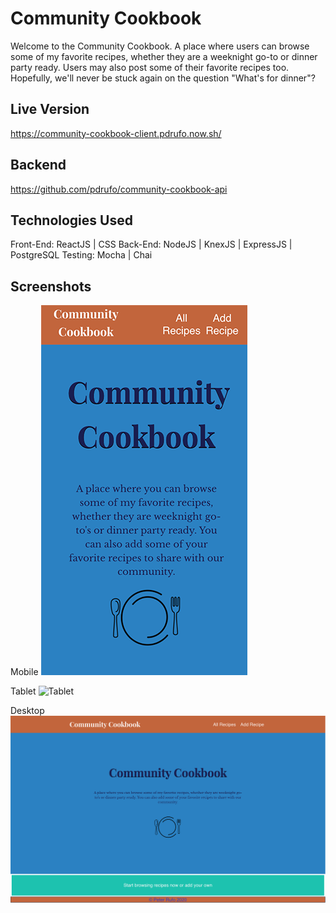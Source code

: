 # Community Cookbook
Welcome to the Community Cookbook. A place where users can browse some of my favorite recipes, whether they are a weeknight go-to or dinner party ready. Users may also post some of their favorite recipes too. Hopefully, we'll never be stuck again on the question "What's for dinner"?

## Live Version
https://community-cookbook-client.pdrufo.now.sh/

## Backend
https://github.com/pdrufo/community-cookbook-api

## Technologies Used
Front-End: ReactJS | CSS
Back-End: NodeJS | KnexJS | ExpressJS | PostgreSQL
Testing: Mocha | Chai

## Screenshots
Mobile
![Mobile](https://github.com/pdrufo/community-cookbook-client/blob/master/src/Images/mobile.png) 

Tablet
![Tablet](https://github.com/pdrufo/community-cookbook-client/blob/master/src/Images/tablet.png|) 

Desktop
![Desktop](https://github.com/pdrufo/community-cookbook-client/blob/master/src/Images/desktop.png) 